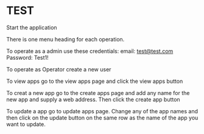 # TEST
Start the application

There is one menu heading for each operation.

To operate as a admin use these credentials:
email: test@test.com
Password: Test1!

To operate as Operator create a new user

To view apps go to the view apps page and click the view apps button

To creat a new app go to the create apps page and add any name for the new app and supply a web address. Then click the create app button

To update a app go to update apps page. Change any of the app names and then click on the update button on the same row as the name of the app you want to update.
